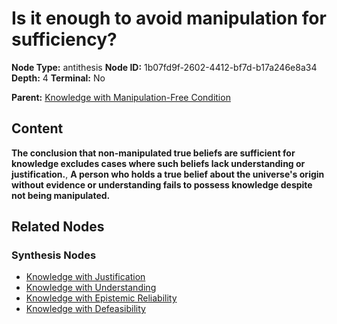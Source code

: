 # Is it enough to avoid manipulation for sufficiency?

**Node Type:** antithesis
**Node ID:** 1b07fd9f-2602-4412-bf7d-b17a246e8a34
**Depth:** 4
**Terminal:** No

**Parent:** [Knowledge with Manipulation-Free Condition](knowledge-with-manipulation-free-condition-synthesis-bcd7bd33-8420-4eaa-ac0f-c4dccae9b1ba.md)

## Content

**The conclusion that non-manipulated true beliefs are sufficient for knowledge excludes cases where such beliefs lack understanding or justification.**, **A person who holds a true belief about the universe's origin without evidence or understanding fails to possess knowledge despite not being manipulated.**

## Related Nodes

### Synthesis Nodes

- [Knowledge with Justification](knowledge-with-justification-synthesis-2d0bf331-b8d2-4b13-b73b-1868ca1bf33c.md)
- [Knowledge with Understanding](knowledge-with-understanding-synthesis-589051d1-991f-4b03-af7a-0954364b8073.md)
- [Knowledge with Epistemic Reliability](knowledge-with-epistemic-reliability-synthesis-eaadb87a-5d64-40fb-9399-7fb0536cf79a.md)
- [Knowledge with Defeasibility](knowledge-with-defeasibility-synthesis-36365b94-0171-46b2-ade2-5b73ddf6d9ac.md)
